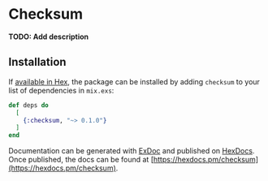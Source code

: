 # Checksum

**TODO: Add description**

## Installation

If [available in Hex](https://hex.pm/docs/publish), the package can be installed
by adding `checksum` to your list of dependencies in `mix.exs`:

```elixir
def deps do
  [
    {:checksum, "~> 0.1.0"}
  ]
end
```

Documentation can be generated with [ExDoc](https://github.com/elixir-lang/ex_doc)
and published on [HexDocs](https://hexdocs.pm). Once published, the docs can
be found at [https://hexdocs.pm/checksum](https://hexdocs.pm/checksum).

